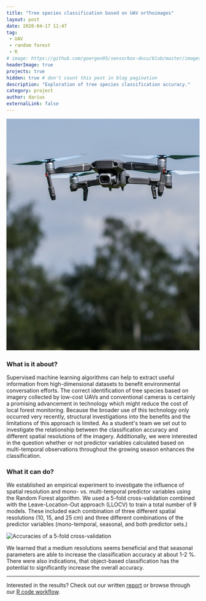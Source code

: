 ```yaml
---
title: "Tree species classification based on UAV orthoimages"
layout: post
date: 2020-04-17 11:47
tag: 
 - UAV
 - random forest
 - R
# image: https://github.com/goergen95/sensorbox-docu/blob/master/images/index_background.jpg
headerImage: true
projects: true
hidden: true # don't count this post in blog pagination
description: "Exploration of tree species classification accuracy."
category: project
author: darius
externalLink: false
---
```

![Image of a flying drone.](../assets/images/drone.jpg)

### What is it about?

Supervised machine learning algorithms can help to extract useful information 
from high-dimensional datasets to benefit environmental conversation efforts.
The correct identification of tree species based on imagery collected by
low-cost UAVs and conventional cameras is certainly a promising advancement in
technology which might reduce the cost of local forest monitoring.
Because the broader use of this technology only occurred very recently, structural
investigations into the benefits and the limitations of this approach is limited.
As a student's team we set out to investigate the relationship between the
classification accuracy and different spatial resolutions of the imagery. 
Additionally, we were interested in the question whether or not predictor variables
calculated based on multi-temporal observations throughout the growing season
enhances the classification.

### What it can do?

We established an empirical experiment to investigate the influence of spatial
resolution and mono- vs. multi-temporal predictor variables using the Random Forest
algorithm. We used a 5-fold cross-validation combined with the Leave-Location-Out
approach (LLOCV) to train a total number of 9 models. These included each combination
of three different spatial resolutions (10, 15, and 25 cm) and three different
combinations of the predictor variables (mono-temporal, seasonal, and both predictor sets.)

![Accuracies of a 5-fold cross-validation](../assets/images/acc.png)

We learned that a medium resolutions seems beneficial and that seasonal parameters 
are able to increase the classification accuracy at about 1-2 %. There were also
indications, that object-based classification has the potential to significantly
increase the overall accuracy.

---

Interested in the results? Check out our written [report](https://github.com/goergen95/forestPhenology/blob/master/doc/report.pdf) 
or browse through our [R code workflow](https://github.com/goergen95/forestPhenology/).

